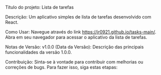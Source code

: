 Título do projeto: Lista de tarefas

Descrição: Um aplicativo simples de lista de tarefas desenvolvido com React.

Como Usar: Navegue através do link https://jr0921.github.io/tasks-main/.
Abra em seu navegador para acessar o aplicativo da lista de tarefas.

Notas de Versão: v1.0.0 (Data da Versão): Descrição das principais funcionalidades da versão 1.0.0.

Contribuição:
Sinta-se à vontade para contribuir com melhorias ou correções de bugs. Para fazer isso, siga estas etapas:
